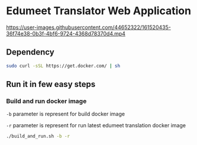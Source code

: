 # Edumeet Translator Web Application

https://user-images.githubusercontent.com/44652322/161520435-36f74e38-0b3f-4bf6-9724-4368d78370d4.mp4

## Dependency
```sh
sudo curl -sSL https://get.docker.com/ | sh
```
## Run it in few easy steps
### Build and run docker image
`-b` parameter is represent for build docker image

`-r` parameter is represent for run latest edumeet translation docker image

```sh
./build_and_run.sh -b -r
```
